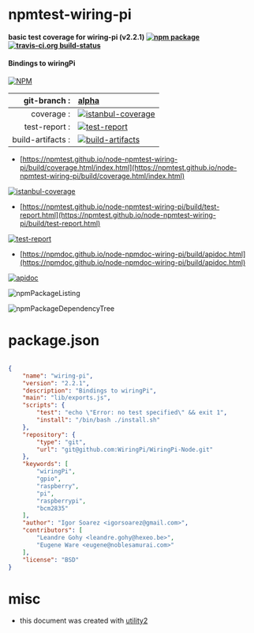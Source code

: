 # npmtest-wiring-pi

#### basic test coverage for  wiring-pi (v2.2.1)  [![npm package](https://img.shields.io/npm/v/npmtest-wiring-pi.svg?style=flat-square)](https://www.npmjs.org/package/npmtest-wiring-pi) [![travis-ci.org build-status](https://api.travis-ci.org/npmtest/node-npmtest-wiring-pi.svg)](https://travis-ci.org/npmtest/node-npmtest-wiring-pi)

#### Bindings to wiringPi

[![NPM](https://nodei.co/npm/wiring-pi.png?downloads=true&downloadRank=true&stars=true)](https://www.npmjs.com/package/wiring-pi)

| git-branch : | [alpha](https://github.com/npmtest/node-npmtest-wiring-pi/tree/alpha)|
|--:|:--|
| coverage : | [![istanbul-coverage](https://npmtest.github.io/node-npmtest-wiring-pi/build/coverage.badge.svg)](https://npmtest.github.io/node-npmtest-wiring-pi/build/coverage.html/index.html)|
| test-report : | [![test-report](https://npmtest.github.io/node-npmtest-wiring-pi/build/test-report.badge.svg)](https://npmtest.github.io/node-npmtest-wiring-pi/build/test-report.html)|
| build-artifacts : | [![build-artifacts](https://npmtest.github.io/node-npmtest-wiring-pi/glyphicons_144_folder_open.png)](https://github.com/npmtest/node-npmtest-wiring-pi/tree/gh-pages/build)|

- [https://npmtest.github.io/node-npmtest-wiring-pi/build/coverage.html/index.html](https://npmtest.github.io/node-npmtest-wiring-pi/build/coverage.html/index.html)

[![istanbul-coverage](https://npmtest.github.io/node-npmtest-wiring-pi/build/screenCapture.buildCi.browser.%252Ftmp%252Fbuild%252Fcoverage.lib.html.png)](https://npmtest.github.io/node-npmtest-wiring-pi/build/coverage.html/index.html)

- [https://npmtest.github.io/node-npmtest-wiring-pi/build/test-report.html](https://npmtest.github.io/node-npmtest-wiring-pi/build/test-report.html)

[![test-report](https://npmtest.github.io/node-npmtest-wiring-pi/build/screenCapture.buildCi.browser.%252Ftmp%252Fbuild%252Ftest-report.html.png)](https://npmtest.github.io/node-npmtest-wiring-pi/build/test-report.html)

- [https://npmdoc.github.io/node-npmdoc-wiring-pi/build/apidoc.html](https://npmdoc.github.io/node-npmdoc-wiring-pi/build/apidoc.html)

[![apidoc](https://npmdoc.github.io/node-npmdoc-wiring-pi/build/screenCapture.buildCi.browser.%252Ftmp%252Fbuild%252Fapidoc.html.png)](https://npmdoc.github.io/node-npmdoc-wiring-pi/build/apidoc.html)

![npmPackageListing](https://npmtest.github.io/node-npmtest-wiring-pi/build/screenCapture.npmPackageListing.svg)

![npmPackageDependencyTree](https://npmtest.github.io/node-npmtest-wiring-pi/build/screenCapture.npmPackageDependencyTree.svg)



# package.json

```json

{
    "name": "wiring-pi",
    "version": "2.2.1",
    "description": "Bindings to wiringPi",
    "main": "lib/exports.js",
    "scripts": {
        "test": "echo \"Error: no test specified\" && exit 1",
        "install": "/bin/bash ./install.sh"
    },
    "repository": {
        "type": "git",
        "url": "git@github.com:WiringPi/WiringPi-Node.git"
    },
    "keywords": [
        "wiringPi",
        "gpio",
        "raspberry",
        "pi",
        "raspberrypi",
        "bcm2835"
    ],
    "author": "Igor Soarez <igorsoarez@gmail.com>",
    "contributors": [
        "Leandre Gohy <leandre.gohy@hexeo.be>",
        "Eugene Ware <eugene@noblesamurai.com>"
    ],
    "license": "BSD"
}
```



# misc
- this document was created with [utility2](https://github.com/kaizhu256/node-utility2)
